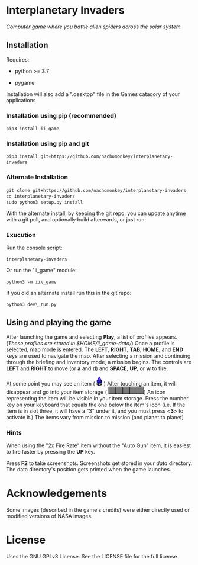 # Interplanetary Invaders

*Computer game where you battle alien spiders across the solar system*

## Installation

Requires:
	
 * python >= 3.7

 * pygame

Installation will also add a ".desktop" file in the Games catagory of your applications

### Installation using pip (recommended)

	pip3 install ii_game

### Installation using pip and git

	pip3 install git+https://github.com/nachomonkey/interplanetary-invaders

### Alternate Installation

	git clone git+https://github.com/nachomonkey/interplanetary-invaders
	cd interplanetary-invaders
	sudo python3 setup.py install

With the alternate install, by keeping the git repo, you can update anytime with a git pull, and optionally build afterwards, or just run:

### Exucution

Run the console script:

	interplanetary-invaders

Or run the "ii\_game" module:

	python3 -m ii\_game

If you did an alternate install run this in the git repo:

	python3 dev\_run.py
	
## Using and playing the game

After launching the game and selecting **Play**, a list of profiles appears. (*These profiles are 
stored in $HOME/ii_game-data/*) Once a profile
is selected, map mode is entered. The **LEFT**, **RIGHT**, **TAB**, **HOME**, and **END** keys are used to navigate
the map. After selecting a mission and continuing through the briefing and inventory mode,
a mission begins. The controls are **LEFT** and **RIGHT** to move (or **a** and **d**) and
**SPACE**, **UP**, or **w** to fire.

At some point you may see an item (![Item](ii_game/images/bitmap/animations/items/block/block1.png  "Item"))
After touching an item, it will disappear and go into your item storage ( ![Item storage](ii_game/images/bitmap/itemHolder.png))
An icon representing the item will be visible in your item storage.
Press the number key on your keyboard that equals the one below the item's icon (i.e. If the item is in slot three, it
will have a "3" under it, and you must press <**3**> to activate it.)  The items vary from mission to mission (and planet to planet)
 
### Hints

When using the "2x Fire Rate" item without the "Auto Gun" item, it is easiest to fire faster
by pressing the **UP** key.

Press **F2** to take screenshots. Screenshots get stored in your *data* directory. The data directory's position gets printed
when the game launches.

# Acknowledgements
Some images (described in the game's credits) were either directly used or modified versions of NASA images.

# License
Uses the GNU GPLv3 License. See the LICENSE file for the full license.